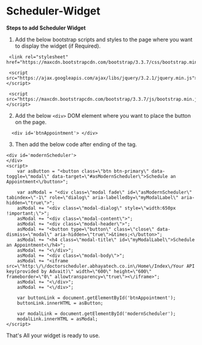 # Scheduler-Widget
**Steps to add Scheduler Widget**

1. Add the below bootstrap scripts and styles to the page where you want to display the widget (if Required).
```
 <link rel="stylesheet" href="https://maxcdn.bootstrapcdn.com/bootstrap/3.3.7/css/bootstrap.min.css"> 
 
 <script src="https://ajax.googleapis.com/ajax/libs/jquery/3.2.1/jquery.min.js"></script> 
 
 <script src="https://maxcdn.bootstrapcdn.com/bootstrap/3.3.7/js/bootstrap.min.js"></script>
```

2. Add the below ```<div>``` DOM element where you want to place the button on the page.
```
  <div id='btnAppointment'> </div>
```

3. Then add the below code after ending of the </body> tag.
```
<div id='modernScheduler'>
</div>
<script>
    var asButton = "<button class=\"btn btn-primary\" data-toggle=\"modal\" data-target=\"#asModernScheduler\">Schedule an Appointment<\/button>";
    
    var asModal = "<div class=\"modal fade\" id=\"asModernScheduler\" tabindex=\"-1\" role=\"dialog\" aria-labelledby=\"myModalLabel\" aria-hidden=\"true\">";
    asModal += "<div class=\"modal-dialog\" style=\"width:650px !important;\">";
    asModal += "<div class=\"modal-content\">";
    asModal += "<div class=\"modal-header\">";
    asModal += "<button type=\"button\" class=\"close\" data-dismiss=\"modal\" aria-hidden=\"true\">&times;<\/button>";
    asModal += "<h4 class=\"modal-title\" id=\"myModalLabel\">Schedule an Appointment<\/h4>";
    asModal += "<\/div>";
    asModal += "<div class=\"modal-body\">";
    asModal += "<iframe src=\"http:\/\/doctorscheduler.abhayatech.co.in\/Home\/Index\/Your API key(provided by Advait)\" width=\"600\" height=\"600\" frameborder=\"0\" allowtransparency=\"true\"><\/iframe>";
    asModal += "<\/div>";
    asModal += "<\/div>";

    var buttonLink = document.getElementById('btnAppointment');
    buttonLink.innerHTML = asButton;

    var modalLink = document.getElementById('modernScheduler');
    modalLink.innerHTML = asModal;
</script>

```
That's All your widget is ready to use.
